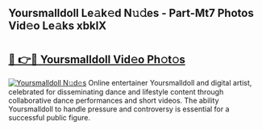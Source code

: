 ## Yoursmalldoll Le𝚊k𝚎d N𝚞𝚍es - Part-Mt7 Photos Vid𝚎o Le𝚊ks xbkIX

# <h2><a href="http://fbeuvn8.evod.top/?m=Yoursmalldoll">🔗 👉🔴 Yoursmalldoll Vid𝚎o Ph𝚘t𝚘s</a></h2>

[![Yoursmalldoll N𝚞d𝚎s](https://i.imgur.com/8V9OHl7.gif)](http://fbeuvn8.evod.top/?m=Yoursmalldoll)
Online entertainer Yoursmalldoll and digital artist, celebrated for disseminating dance and lifestyle content through collaborative dance performances and short videos. The ability Yoursmalldoll to handle pressure and controversy is essential for a successful public figure. 
